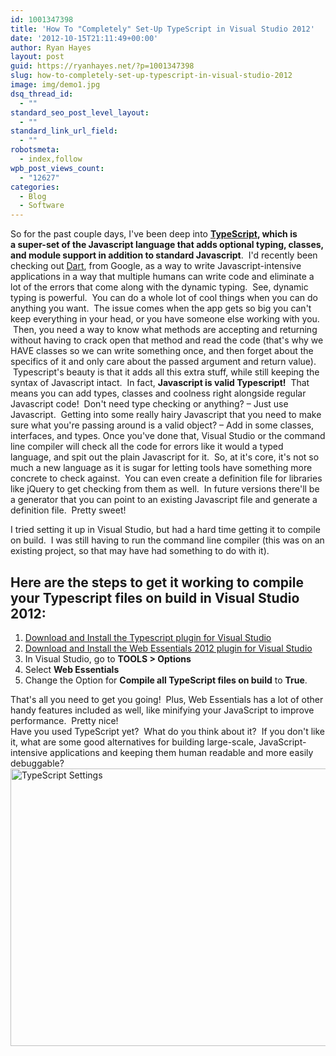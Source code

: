 ```yaml
---
id: 1001347398
title: 'How To "Completely" Set-Up TypeScript in Visual Studio 2012'
date: '2012-10-15T21:11:49+00:00'
author: Ryan Hayes
layout: post
guid: https://ryanhayes.net/?p=1001347398
slug: how-to-completely-set-up-typescript-in-visual-studio-2012
image: img/demo1.jpg
dsq_thread_id:
  - ""
standard_seo_post_level_layout:
  - ""
standard_link_url_field:
  - ""
robotsmeta:
  - index,follow
wpb_post_views_count:
  - "12627"
categories:
  - Blog
  - Software
---
```

So for the past couple days, I've been deep into **[TypeScript](https://www.typescriptlang.org/), which is a super-set of the Javascript language that adds optional typing, classes, and module support in addition to standard Javascript**.  I'd recently been checking out [Dart](https://dartlang.org), from Google, as a way to write Javascript-intensive applications in a way that multiple humans can write code and eliminate a lot of the errors that come along with the dynamic typing.  See, dynamic typing is powerful.  You can do a whole lot of cool things when you can do anything you want.  The issue comes when the app gets so big you can't keep everything in your head, or you have someone else working with you.  Then, you need a way to know what methods are accepting and returning without having to crack open that method and read the code (that's why we HAVE classes so we can write something once, and then forget about the specifics of it and only care about the passed argument and return value).  Typescript's beauty is that it adds all this extra stuff, while still keeping the syntax of Javascript intact.  In fact, **Javascript is valid Typescript!**  That means you can add types, classes and coolness right alongside regular Javascript code!  Don't need type checking or anything? &#8211; Just use Javascript.  Getting into some really hairy Javascript that you need to make sure what you're passing around is a valid object? &#8211; Add in some classes, interfaces, and types. Once you've done that, Visual Studio or the command line compiler will check all the code for errors like it would a typed language, and spit out the plain Javascript for it.  So, at it's core, it's not so much a new language as it is sugar for letting tools have something more concrete to check against.  You can even create a definition file for libraries like jQuery to get checking from them as well.  In future versions there'll be a generator that you can point to an existing Javascript file and generate a definition file.  Pretty sweet!

I tried setting it up in Visual Studio, but had a hard time getting it to compile on build.  I was still having to run the command line compiler (this was on an existing project, so that may have had something to do with it).

## Here are the steps to get it working to compile your Typescript files on build in Visual Studio 2012:

<!--more-->

  1. [Download and Install the Typescript plugin for Visual Studio](https://www.microsoft.com/en-us/download/details.aspx?id=34790)
  2. [Download and Install the Web Essentials 2012 plugin for Visual Studio](https://visualstudiogallery.msdn.microsoft.com/07d54d12-7133-4e15-becb-6f451ea3bea6)
  3. In Visual Studio, go to **TOOLS > Options**
  4. Select **Web Essentials**
  5. Change the Option for **Compile all TypeScript files on build** to **True**.

<div>
  That's all you need to get you going!  Plus, Web Essentials has a lot of other handy features included as well, like minifying your JavaScript to improve performance.  Pretty nice!
</div>

<div>
</div>

<div>
  Have you used TypeScript yet?  What do you think about it?  If you don't like it, what are some good alternatives for building large-scale, JavaScript-intensive applications and keeping them human readable and more easily debuggable?
</div>

<div>
</div>

<div>
  <a href="https://ryanhayes.wpengine.comimg/wp-content/uploads/2013/10/TypeScript-Settings_odh81v.png"><img class="alignnone size-full wp-image-1001347399" title="TypeScript Settings" alt="TypeScript Settings" src="https://ryanhayes.wpengine.comimg/wp-content/uploads/2013/10/TypeScript-Settings_odh81v.png" width="761" height="444" srcset="https://ryanhayes.netimg/wp-content/uploads/2013/10/TypeScript-Settings_odh81v.png 761w, https://ryanhayes.netimg/wp-content/uploads/2013/10/TypeScript-Settings_odh81v-300x175.png 300w" sizes="(max-width: 761px) 100vw, 761px" /></a>
</div>

<div>
</div>
